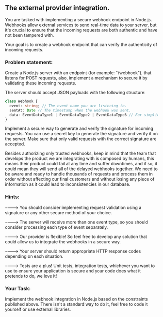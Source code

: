 ## The external provider integration.

You are tasked with implementing a secure webhook endpoint in Node.js. Webhooks allow external services to send real-time data to your server, but it's crucial to ensure that the incoming requests are both authentic and have not been tampered with. 

Your goal is to create a webhook endpoint that can verify the authenticity of incoming requests.

### Problem statement:

Create a Node.js server with an endpoint (for example: "/webhook"), that listens for POST requests, also, implement a mechanism to secure it by validating these incoming requests. 

The server should accept JSON payloads with the following structure:

```typescript
class Webhook {
  event: string; // The event name you are listening to.
  sentAt: Date // The timestamp when the webhook was sent.
  data: EventDataType1 | EventDataType2 | EventDataType3 // For simplicty, we are going to define only 3 different types of events that we could listen to.
}
```

Implement a secure way to generate and verify the signature for incoming requests. You can use a secret key to generate the signature and verify it on the server. Make sure that only valid requests with the correct signature are accepted.

Besides authorizing only trusted webhooks, keep in mind that the team that develops the product we are integrating with
is composed by humans, this means their product could fail at any time and suffer downtimes, and if so, it could mean they will send all of
the delayed webhooks together. We need to be aware and ready to handle thousands of requests and process them in order without affecting
our final customers and without losing any piece of information as it could lead to inconsistencies in our database.

### Hints:

----> You should consider implementing request validation using a signature or any other secure method of your choice.

---->	The server will receive more than one event type, so you should consider processing each type of event separately.

----> Our provider is flexible! So feel free to develop any solution that could allow us to integrate the webhooks in a secure way.

----> Your server should return appropriate HTTP response codes depending on each situation.

----> Tests are a plus! Unit tests, integration tests, whichever you want to use to ensure your application is secure and your code does what it pretends to do, we love it!

### Your Task:
Implement the webhook integration in Node.js based on the constraints published above. 
There isn't a standard way to do it, feel free to code it yourself or use external libraries. 
